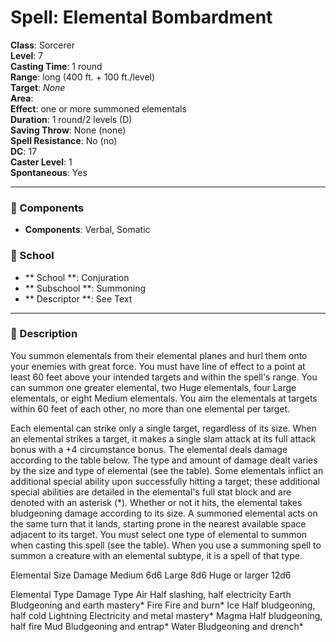 
# Spell: Elemental Bombardment
**Class**: Sorcerer  
**Level**: 7  
**Casting Time**: 1 round  
**Range**: long (400 ft. + 100 ft./level)  
**Target**: _None_  
**Area**:   
**Effect**: one or more summoned elementals  
**Duration**: 1 round/2 levels (D)  
**Saving Throw**: None (none)  
**Spell Resistance**: No (no)  
**DC**: 17  
**Caster Level**: 1  
**Spontaneous**: Yes

---

### 🔮 Components
- **Components**: Verbal, Somatic

### 🏫 School
- ** School **: Conjuration
- ** Subschool **: Summoning
- ** Descriptor **: See Text
---

### 📜 Description
You summon elementals from their elemental planes and hurl them onto your enemies with great force. You must have line of effect to a point at least 60 feet above your intended targets and within the spell's range. You can summon one greater elemental, two Huge elementals, four Large elementals, or eight Medium elementals. You aim the elementals at targets within 60 feet of each other, no more than one elemental per target.

Each elemental can strike only a single target, regardless of its size. When an elemental strikes a target, it makes a single slam attack at its full attack bonus with a +4 circumstance bonus. The elemental deals damage according to the table below. The type and amount of damage dealt varies by the size and type of elemental (see the table). Some elementals inflict an additional special ability upon successfully hitting a target; these additional special abilities are detailed in the elemental's full stat block and are denoted with an asterisk (*). Whether or not it hits, the elemental takes bludgeoning damage according to its size. A summoned elemental acts on the same turn that it lands, starting prone in the nearest available space adjacent to its target. You must select one type of elemental to summon when casting this spell (see the table). When you use a summoning spell to summon a creature with an elemental subtype, it is a spell of that type.

Elemental Size Damage
Medium   6d6
Large   8d6
Huge or larger  12d6

Elemental Type Damage Type
Air Half    slashing, half electricity
Earth   Bludgeoning and earth mastery*
Fire   Fire and burn*
Ice   Half bludgeoning, half cold
Lightning   Electricity and metal mastery*
Magma   Half bludgeoning, half fire
Mud   Bludgeoning and entrap*
Water   Bludgeoning and drench*
